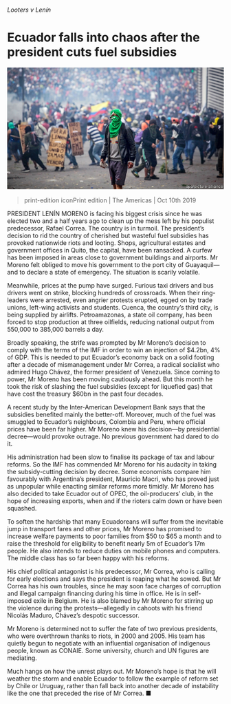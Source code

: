 ###### Looters v Lenín

# Ecuador falls into chaos after the president cuts fuel subsidies 

![image](images/20191012_AMP002_0.jpg) 

> print-edition iconPrint edition | The Americas | Oct 10th 2019 

PRESIDENT LENÍN MORENO is facing his biggest crisis since he was elected two and a half years ago to clean up the mess left by his populist predecessor, Rafael Correa. The country is in turmoil. The president’s decision to rid the country of cherished but wasteful fuel subsidies has provoked nationwide riots and looting. Shops, agricultural estates and government offices in Quito, the capital, have been ransacked. A curfew has been imposed in areas close to government buildings and airports. Mr Moreno felt obliged to move his government to the port city of Guayaquil—and to declare a state of emergency. The situation is scarily volatile. 

Meanwhile, prices at the pump have surged. Furious taxi drivers and bus drivers went on strike, blocking hundreds of crossroads. When their ring-leaders were arrested, even angrier protests erupted, egged on by trade unions, left-wing activists and students. Cuenca, the country’s third city, is being supplied by airlifts. Petroamazonas, a state oil company, has been forced to stop production at three oilfields, reducing national output from 550,000 to 385,000 barrels a day. 

Broadly speaking, the strife was prompted by Mr Moreno’s decision to comply with the terms of the IMF in order to win an injection of $4.2bn, 4% of GDP. This is needed to put Ecuador’s economy back on a solid footing after a decade of mismanagement under Mr Correa, a radical socialist who admired Hugo Chávez, the former president of Venezuela. Since coming to power, Mr Moreno has been moving cautiously ahead. But this month he took the risk of slashing the fuel subsidies (except for liquefied gas) that have cost the treasury $60bn in the past four decades. 

A recent study by the Inter-American Development Bank says that the subsidies benefited mainly the better-off. Moreover, much of the fuel was smuggled to Ecuador’s neighbours, Colombia and Peru, where official prices have been far higher. Mr Moreno knew his decision—by presidential decree—would provoke outrage. No previous government had dared to do it. 

His administration had been slow to finalise its package of tax and labour reforms. So the IMF has commended Mr Moreno for his audacity in taking the subsidy-cutting decision by decree. Some economists compare him favourably with Argentina’s president, Mauricio Macri, who has proved just as unpopular while enacting similar reforms more timidly. Mr Moreno has also decided to take Ecuador out of OPEC, the oil-producers’ club, in the hope of increasing exports, when and if the rioters calm down or have been squashed. 

To soften the hardship that many Ecuadoreans will suffer from the inevitable jump in transport fares and other prices, Mr Moreno has promised to increase welfare payments to poor families from $50 to $65 a month and to raise the threshold for eligibility to benefit nearly 5m of Ecuador’s 17m people. He also intends to reduce duties on mobile phones and computers. The middle class has so far been happy with his reforms. 

His chief political antagonist is his predecessor, Mr Correa, who is calling for early elections and says the president is reaping what he sowed. But Mr Correa has his own troubles, since he may soon face charges of corruption and illegal campaign financing during his time in office. He is in self-imposed exile in Belgium. He is also blamed by Mr Moreno for stirring up the violence during the protests—allegedly in cahoots with his friend Nicolás Maduro, Chávez’s despotic successor. 

Mr Moreno is determined not to suffer the fate of two previous presidents, who were overthrown thanks to riots, in 2000 and 2005. His team has quietly begun to negotiate with an influential organisation of indigenous people, known as CONAIE. Some university, church and UN figures are mediating. 

Much hangs on how the unrest plays out. Mr Moreno’s hope is that he will weather the storm and enable Ecuador to follow the example of reform set by Chile or Uruguay, rather than fall back into another decade of instability like the one that preceded the rise of Mr Correa. ■ 


